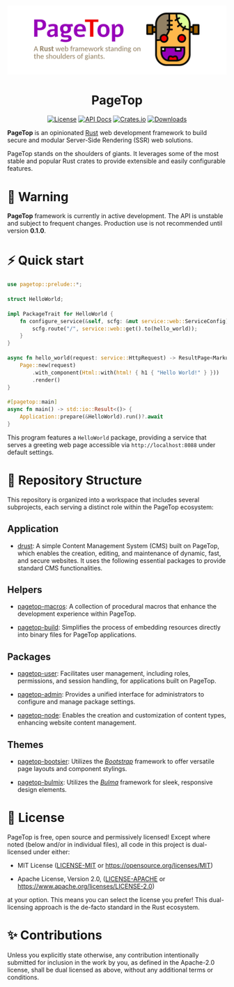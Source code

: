 <div align="center">

<img src="https://raw.githubusercontent.com/manuelcillero/pagetop/main/static/banner.png" />

<h1>PageTop</h1>

[![License](https://img.shields.io/badge/license-MIT%2FApache-blue.svg?style=for-the-badge)](#-license)
[![API Docs](https://img.shields.io/docsrs/pagetop?label=API%20Docs&style=for-the-badge&logo=Docs.rs)](https://docs.rs/pagetop)
[![Crates.io](https://img.shields.io/crates/v/pagetop.svg?style=for-the-badge&logo=ipfs)](https://crates.io/crates/pagetop)
[![Downloads](https://img.shields.io/crates/d/pagetop.svg?style=for-the-badge&logo=transmission)](https://crates.io/crates/pagetop)

</div>

**PageTop** is an opinionated [Rust](https://www.rust-lang.org) web development framework to build
secure and modular Server-Side Rendering (SSR) web solutions.

PageTop stands on the shoulders of giants. It leverages some of the most stable and popular Rust
crates to provide extensible and easily configurable features.

# 🚧 Warning

**PageTop** framework is currently in active development. The API is unstable and subject to
frequent changes. Production use is not recommended until version **0.1.0**.


# ⚡️ Quick start

```rust
use pagetop::prelude::*;

struct HelloWorld;

impl PackageTrait for HelloWorld {
    fn configure_service(&self, scfg: &mut service::web::ServiceConfig) {
        scfg.route("/", service::web::get().to(hello_world));
    }
}

async fn hello_world(request: service::HttpRequest) -> ResultPage<Markup, ErrorPage> {
    Page::new(request)
        .with_component(Html::with(html! { h1 { "Hello World!" } }))
        .render()
}

#[pagetop::main]
async fn main() -> std::io::Result<()> {
    Application::prepare(&HelloWorld).run()?.await
}
```

This program features a `HelloWorld` package, providing a service that serves a greeting web page
accessible via `http://localhost:8088` under default settings.


# 📂 Repository Structure

This repository is organized into a workspace that includes several subprojects, each serving a
distinct role within the PageTop ecosystem:

## Application

* [drust](https://github.com/manuelcillero/pagetop/tree/main/drust):
  A simple Content Management System (CMS) built on PageTop, which enables the creation, editing,
  and maintenance of dynamic, fast, and secure websites. It uses the following essential packages to
  provide standard CMS functionalities.

## Helpers

* [pagetop-macros](https://github.com/manuelcillero/pagetop/tree/main/helpers/pagetop-macros):
  A collection of procedural macros that enhance the development experience within PageTop.

* [pagetop-build](https://github.com/manuelcillero/pagetop/tree/main/helpers/pagetop-build):
  Simplifies the process of embedding resources directly into binary files for PageTop applications.

## Packages

* [pagetop-user](https://github.com/manuelcillero/pagetop/tree/main/packages/pagetop-user):
  Facilitates user management, including roles, permissions, and session handling, for applications
  built on PageTop.

* [pagetop-admin](https://github.com/manuelcillero/pagetop/tree/main/packages/pagetop-admin):
  Provides a unified interface for administrators to configure and manage package settings.

* [pagetop-node](https://github.com/manuelcillero/pagetop/tree/main/packages/pagetop-node):
  Enables the creation and customization of content types, enhancing website content management.

## Themes

* [pagetop-bootsier](https://github.com/manuelcillero/pagetop/tree/main/packages/pagetop-bootsier):
  Utilizes the *[Bootstrap](https://getbootstrap.com/)* framework to offer versatile page layouts
  and component stylings.

* [pagetop-bulmix](https://github.com/manuelcillero/pagetop/tree/main/packages/pagetop-bulmix):
  Utilizes the *[Bulma](https://bulma.io/)* framework for sleek, responsive design elements.


# 📜 License

PageTop is free, open source and permissively licensed! Except where noted (below and/or in
individual files), all code in this project is dual-licensed under either:

  * MIT License
    ([LICENSE-MIT](LICENSE-MIT) or https://opensource.org/licenses/MIT)

  * Apache License, Version 2.0,
    ([LICENSE-APACHE](LICENSE-APACHE) or https://www.apache.org/licenses/LICENSE-2.0)

at your option. This means you can select the license you prefer! This dual-licensing approach is
the de-facto standard in the Rust ecosystem.


# ✨ Contributions

Unless you explicitly state otherwise, any contribution intentionally submitted for inclusion in the
work by you, as defined in the Apache-2.0 license, shall be dual licensed as above, without any
additional terms or conditions.
